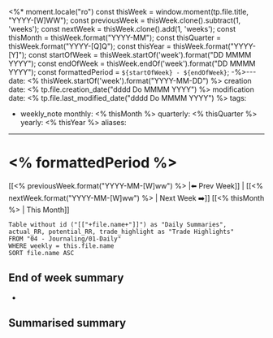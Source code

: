 <%*
moment.locale("ro")
const thisWeek = window.moment(tp.file.title, "YYYY-[W]WW");
const previousWeek = thisWeek.clone().subtract(1, 'weeks');
const nextWeek = thisWeek.clone().add(1, 'weeks');
const thisMonth = thisWeek.format("YYYY-MM");
const thisQuarter = thisWeek.format("YYYY-[Q]Q");
const thisYear = thisWeek.format("YYYY-[Y]");
const startOfWeek = thisWeek.startOf('week').format("DD MMMM YYYY"); 
const endOfWeek = thisWeek.endOf('week').format("DD MMMM YYYY");
const formattedPeriod = `${startOfWeek} - ${endOfWeek}`;
-%>---
date: <% thisWeek.startOf('week').format("YYYY-MM-DD") %>
creation date: <% tp.file.creation_date("dddd Do MMMM YYYY") %>
modification date: <% tp.file.last_modified_date("dddd Do MMMM YYYY") %>
tags:
  - weekly_note
monthly: <% thisMonth %>
quarterly: <% thisQuarter %>
yearly: <% thisYear %>
aliases:
---
# <% formattedPeriod %>

[[<% previousWeek.format("YYYY-MM-[W]ww") %> |⬅️ Prev Week]] | [[<% nextWeek.format("YYYY-MM-[W]ww") %> | Next Week ➡️]] 
[[<% thisMonth %> | This Month]]


```dataview
Table without id ("[["+file.name+"]]") as "Daily Summaries", actual_RR, potential_RR, trade_highlight as "Trade Highlights"
FROM "04 - Journaling/01-Daily"
WHERE weekly = this.file.name
SORT file.name ASC
```




## End of week summary
- 

**Summarised summary**
- 

